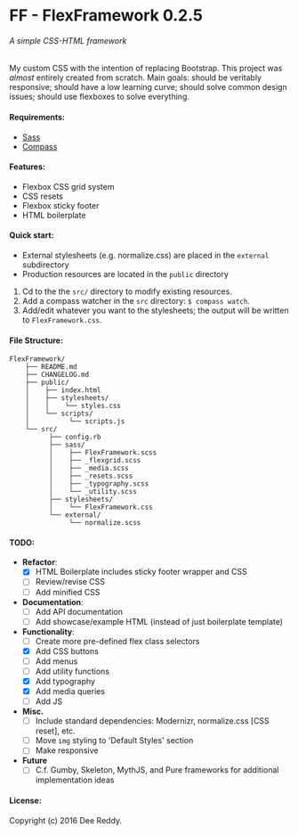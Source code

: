 # FF - FlexFramework 0.2.5
###### A simple CSS-HTML framework

My custom CSS with the intention of replacing Bootstrap. This project was *almost* entirely created from scratch. 
Main goals: should be veritably responsive; should have a low learning curve; should solve common design issues; should use flexboxes to solve everything.

#### Requirements:
- [Sass](https://github.com/sass/sass)
- [Compass](http://compass-style.org/)

#### Features:
- Flexbox CSS grid system
- CSS resets
- Flexbox sticky footer
- HTML boilerplate

#### Quick start:
- External stylesheets (e.g. normalize.css) are placed in the `external` subdirectory
- Production resources are located in the `public` directory

1) Cd to the the `src/` directory to modify existing resources.
2) Add a compass watcher in the `src` directory: `$ compass watch`.
3) Add/edit whatever you want to the stylesheets; the output will be written to `FlexFramework.css`.

#### File Structure:
```
FlexFramework/
    ├── README.md
    ├── CHANGELOG.md
    ├── public/
    │    ├── index.html
    │    ├── stylesheets/
    │    │    └── styles.css
    │    └── scripts/
    │          └── scripts.js
    └── src/
          ├── config.rb
          ├── sass/
          │    ├── FlexFramework.scss
          │    ├── _flexgrid.scss
          │    ├── _media.scss
          │    ├── _resets.scss 
          │    ├── _typography.scss 
          │    └── _utility.scss 
          ├── stylesheets/
          │    └── FlexFramework.css
          └── external/
               └── normalize.scss
```

#### TODO:
- **Refactor**:
    + [x] HTML Boilerplate includes sticky footer wrapper and CSS
    + [ ] Review/revise CSS
    + [ ] Add minified CSS
- **Documentation**:
    + [ ] Add API documentation
    + [ ] Add showcase/example HTML (instead of just boilerplate template)
- **Functionality**:
    + [ ] Create more pre-defined flex class selectors
    + [x] Add CSS buttons
    + [ ] Add menus
    + [ ] Add utility functions
    + [x] Add typography
    + [x] Add media queries
    + [ ] Add JS
- **Misc.**
    + [ ] Include standard dependencies: Modernizr, normalize.css [CSS reset], etc.
    + [ ] Move `img` styling to 'Default Styles' section
    + [ ] Make responsive
- **Future**
    + [ ] C.f. Gumby, Skeleton, MythJS, and Pure frameworks for additional implementation ideas

#### License:
Copyright (c) 2016 Dee Reddy.
